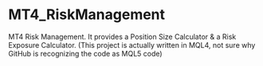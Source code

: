 # MT4_RiskManagement
MT4 Risk Management. It provides a Position Size Calculator &amp; a Risk Exposure Calculator.
(This project is actually written in MQL4, not sure why GitHub is recognizing the code as MQL5 code)

